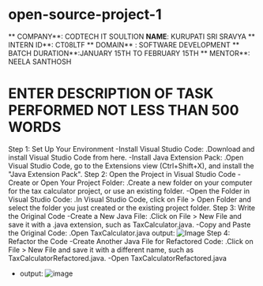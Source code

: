 # open-source-project-1
** COMPANY**: CODTECH IT SOULTION
**NAME**: KURUPATI SRI SRAVYA
** INTERN ID**: CT08LTF
** DOMAIN** : SOFTWARE DEVELOPMENT
** BATCH DURATION**:JANUARY 15TH TO FEBRUARY 15TH
** MENTOR**: NEELA SANTHOSH
# ENTER DESCRIPTION OF TASK PERFORMED NOT LESS THAN 500 WORDS
Step 1: Set Up Your Environment
-Install Visual Studio Code:
.Download and install Visual Studio Code from here.
-Install Java Extension Pack:
.Open Visual Studio Code, go to the Extensions view (Ctrl+Shift+X), and install the "Java Extension Pack".
Step 2: Open the Project in Visual Studio Code
-Create or Open Your Project Folder:
.Create a new folder on your computer for the tax calculator project, or use an existing folder.
-Open the Folder in Visual Studio Code:
.In Visual Studio Code, click on File > Open Folder and select the folder you just created or the existing project folder.
Step 3: Write the Original Code
-Create a New Java File:
.Click on File > New File and save it with a .java extension, such as TaxCalculator.java.
-Copy and Paste the Original Code:
.Open TaxCalculator.java
output:
![Image](https://github.com/user-attachments/assets/5cabea82-e1e0-4142-bffa-ab6139eefc60)
Step 4: Refactor the Code
-Create Another Java File for Refactored Code:
.Click on File > New File and save it with a different name, such as TaxCalculatorRefactored.java.
-Open TaxCalculatorRefactored.java
- output:
  ![image](https://github.com/user-attachments/assets/ac4b49ac-1c6f-408d-a826-32c247b200de)
